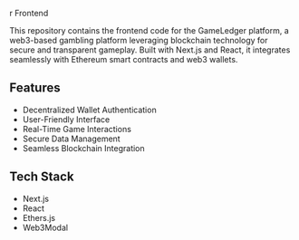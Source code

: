 r Frontend

This repository contains the frontend code for the GameLedger platform, a web3-based gambling platform leveraging blockchain technology for secure and transparent gameplay. Built with Next.js and React, it integrates seamlessly with Ethereum smart contracts and web3 wallets.

## Features

- Decentralized Wallet Authentication
- User-Friendly Interface
- Real-Time Game Interactions
- Secure Data Management
- Seamless Blockchain Integration

## Tech Stack

- Next.js
- React
- Ethers.js
- Web3Modal
